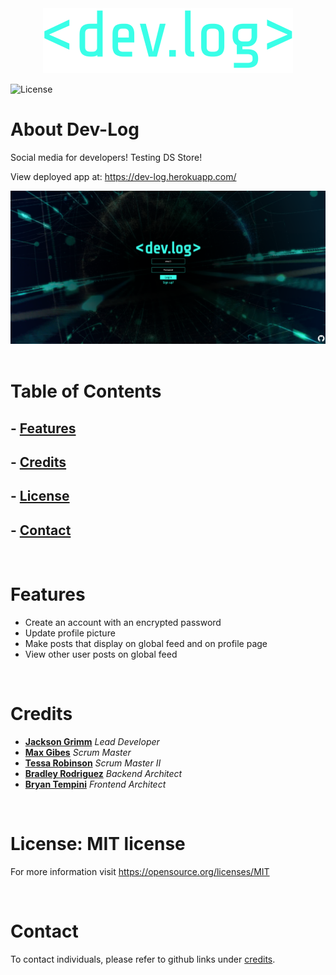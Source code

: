 <center><img src="./client/src/assets/dev.log.png" /></center>

![License](https://img.shields.io/badge/license-MIT-brightgreen)

# About Dev-Log
Social media for developers! Testing DS Store! 

View deployed app at: https://dev-log.herokuapp.com/

<center><img src="./client/src/assets/loginSS.png" /></center>

</br>

# Table of Contents
## - [Features](#features)
## - [Credits](#credits)
## - [License](#license)
## - [Contact](#contact)

</br>

# Features
- Create an account with an encrypted password
- Update profile picture
- Make posts that display on global feed and on profile page
- View other user posts on global feed

</br>

# Credits
- <a href="https://github.com/JacksonGrimm">**Jackson Grimm**</a> _Lead Developer_
- <a href="">**Max Gibes**</a> _Scrum Master_
- <a href="">**Tessa Robinson**</a> _Scrum Master II_
- <a href="">**Bradley Rodriguez**</a> _Backend Architect_
- <a href="">**Bryan Tempini**</a> _Frontend Architect_

</br>

# License: MIT license
For more information visit https://opensource.org/licenses/MIT

</br>

# Contact
To contact individuals, please refer to github links under [credits](#credits).